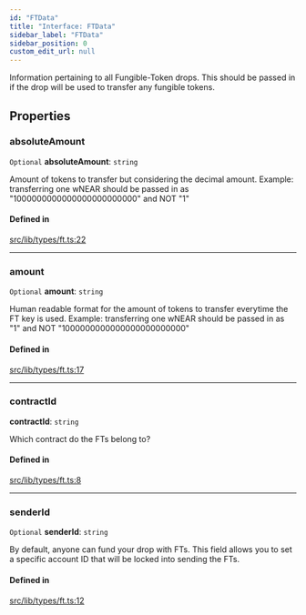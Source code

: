 ```yaml
---
id: "FTData"
title: "Interface: FTData"
sidebar_label: "FTData"
sidebar_position: 0
custom_edit_url: null
---
```


Information pertaining to all Fungible-Token drops. This should be passed in if the drop will be used to transfer any fungible tokens.

## Properties

### absoluteAmount

 `Optional` **absoluteAmount**: `string`

Amount of tokens to transfer but considering the decimal amount.
Example: transferring one wNEAR should be passed in as "1000000000000000000000000" and NOT "1"

#### Defined in

[src/lib/types/ft.ts:22](https://github.com/keypom/keypom-js/blob/ba635c9/src/lib/types/ft.ts#L22)

___

### amount

 `Optional` **amount**: `string`

Human readable format for the amount of tokens to transfer everytime the FT key is used.
Example: transferring one wNEAR should be passed in as "1" and NOT "1000000000000000000000000"

#### Defined in

[src/lib/types/ft.ts:17](https://github.com/keypom/keypom-js/blob/ba635c9/src/lib/types/ft.ts#L17)

___

### contractId

 **contractId**: `string`

Which contract do the FTs belong to?

#### Defined in

[src/lib/types/ft.ts:8](https://github.com/keypom/keypom-js/blob/ba635c9/src/lib/types/ft.ts#L8)

___

### senderId

 `Optional` **senderId**: `string`

By default, anyone can fund your drop with FTs. This field allows you to set a specific account ID that will be locked into sending the FTs.

#### Defined in

[src/lib/types/ft.ts:12](https://github.com/keypom/keypom-js/blob/ba635c9/src/lib/types/ft.ts#L12)
